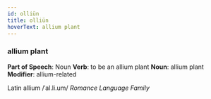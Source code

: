 ```yaml
---
id: olliün
title: olliün
hoverText: allium plant
---
```


### allium plant

**Part of Speech**: Noun
**Verb**: to be an allium plant
**Noun**: allium plant
**Modifier**: allium-related

Latin allium /ˈal.li.um/
*Romance Language Family*